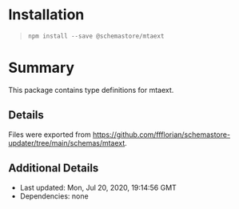 # Installation
> `npm install --save @schemastore/mtaext`

# Summary
This package contains type definitions for mtaext.

## Details
Files were exported from https://github.com/ffflorian/schemastore-updater/tree/main/schemas/mtaext.

## Additional Details
* Last updated: Mon, Jul 20, 2020, 19:14:56 GMT
* Dependencies: none
